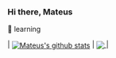 ### Hi there, Mateus

🌱 learning

| <a href="https://github.com/mateus-de-siqueira/github-readme-stats">
  <img align="center" src="https://github-readme-stats.vercel.app/api?username=mateus-de-siqueira&show_icons=true&include_all_commits=true&theme=buefy&hide_border=true&hide=stars" alt="Mateus's github stats" /></a> 
| <a href="https://github.com/mateus-de-siqueira/github-readme-stats">
  <img align="center" src="https://github-readme-stats.vercel.app/api/top-langs/?username=mateus-de-siqueira&layout=compact&theme=buefy&hide_border=true" />
</a> |
